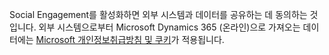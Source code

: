 Social Engagement를 활성화하면 외부 시스템과 데이터를 공유하는 데 동의하는 것입니다. 외부 시스템으로부터 Microsoft Dynamics 365 (온라인)으로 가져오는 데이터에는 [Microsoft 개인정보취급방침 및 쿠키](http://go.microsoft.com/fwlink/p/?LinkID=521839)가 적용됩니다.